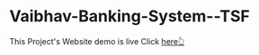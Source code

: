 # Vaibhav-Banking-System--TSF

This Project's Website demo is live
Click <a href="https://vaibhavabhaysharma.github.io/Food_Ordering_App_Annapurna/">here👆</a>
